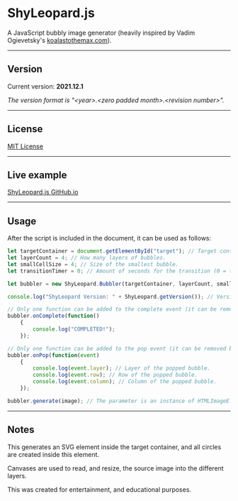 # ShyLeopard.js
A JavaScript bubbly image generator (heavily inspired by Vadim Ogievetsky's [koalastothemax.com](https://koalastothemax.com/)).

---

## Version
Current version: **2021.12.1**

*The version format is &quot;&lt;year&gt;.&lt;zero padded month&gt;.&lt;revision number&gt;&quot;.*

---

## License
[MIT License](LICENSE.md)

---

## Live example
[ShyLeopard.js GitHub.io](https://krazune.github.io/ShyLeopard/)

---

## Usage
After the script is included in the document, it can be used as follows:
```JavaScript
let targetContainer = document.getElementById("target"); // Target container for the SVG element.
let layerCount = 4; // How many layers of bubbles.
let smallCellSize = 4; // Size of the smallest bubble.
let transitionTimer = 0; // Amount of seconds for the transition (0 = transitions disabled).

let bubbler = new ShyLeopard.Bubbler(targetContainer, layerCount, smallCellSize, transitionTimer);

console.log("ShyLeopard Version: " + ShyLeopard.getVersion()); // Version string (for example: "2020.11.1").

// Only one function can be added to the complete event (it can be removed by passing null to the function).
bubbler.onComplete(function()
	{
		console.log("COMPLETED!");
	});

// Only one function can be added to the pop event (it can be removed by passing null to the function).
bubbler.onPop(function(event)
	{
		console.log(event.layer); // Layer of the popped bubble.
		console.log(event.row); // Row of the popped bubble.
		console.log(event.column); // Column of the popped bubble.
	});

bubbler.generate(image); // The parameter is an instance of HTMLImageElement (and must be created before this call).
```

---

## Notes
This generates an SVG element inside the target container, and all circles are created inside this element.

Canvases are used to read, and resize, the source image into the different layers.

This was created for entertainment, and educational purposes.
